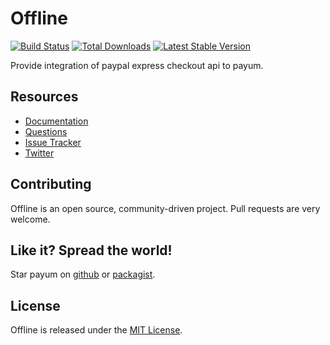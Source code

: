 # Offline
[![Build Status](https://travis-ci.org/Payum/Offline.png?branch=master)](https://travis-ci.org/Payum/Offline) [![Total Downloads](https://poser.pugx.org/payum/offline/d/total.png)](https://packagist.org/packages/payum/offline) [![Latest Stable Version](https://poser.pugx.org/payum/offline/version.png)](https://packagist.org/packages/payum/offline)

Provide integration of paypal express checkout api to payum.

## Resources

* [Documentation](http://payum.forma-dev.com/documentation#Offline)
* [Questions](http://stackoverflow.com/questions/tagged/payum)
* [Issue Tracker](https://github.com/Payum/Payum/issues)
* [Twitter](https://twitter.com/payumphp)

## Contributing

Offline is an open source, community-driven project. Pull requests are very welcome.

## Like it? Spread the world!

Star payum on [github](https://github.com/Payum/Offline) or [packagist](https://packagist.org/packages/payum/offline).

## License

Offline is released under the [MIT License](LICENSE).